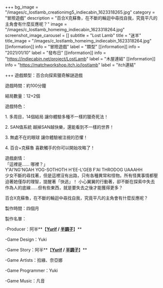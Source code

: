 +++
bg_image = "/images/c_lostlamb_creationimg5_indiecabin_1623318265.jpg"
category = "冒險遊戲"
description = "百合X克蘇魯，在不斷的輪迴中尋找自我，究竟平凡的主角會有什麼反應呢？"
image = "/images/c_lostlamb_homeimg_indiecabin_1623318264.jpg"
screenshot_image_carousel = []
subtitle = "Lost Lamb"
title = "迷羊"
title_image = "/images/c_lostlamb_homeimg_indiecabin_1623318264.jpg"
[[information]]
info = "冒險遊戲"
label = "類型"
[[information]]
info = "2021/01/10"
label = "發布日"
[[information]]
info = "https://indiecabin.net/project/LostLamb"
label = "木屋連結"
[[information]]
info = "https://matchworkshop.itch.io/lostlamb"
label = "itch連結"

+++
遊戲類型：百合向探索獵奇解謎遊戲

遊戲時間：約100分鐘

結局數量：12+2個

遊戲特色：

1\. 多周目，14個結局 讓你體驗多種不一樣的獵奇死法！

2\. SAN值系統 越掉SAN越快樂，還能看到不一樣的世界！

3\. 無處不在的眼球 讓你體驗被注視的恐懼！

4\. 百合+克蘇魯 喜歡觸手的你可以開始攻略了！

遊戲劇情：  
 「這裡是...... 哪裡？」  
Y'AI'NG'NGAH YOG-SOTHOTH H'EE-L'GEB F'AI THRODOG UAAAHH  
 少女不斷的尋找著，但是這裡沒有出路，只有各種異常和怪物。所有怪異事情都壓迫著她僅存的理智，提醒著「快逃」！ 小心翼翼的行動著，卻不斷在探索中失去作為人的底線......但有些東西，就是要失去之後才能獲得更多？

百合X克蘇魯，在不斷的輪迴中尋找自我，究竟平凡的主角會有什麼反應呢？

製作時間：四個月

製作名單：

\-Producer：阿半**【**[**Yurif**](https://www.facebook.com/gaming/yurif.original/) **/** [**半調子**](https://home.gamer.com.tw/creationCategory.php?owner=lynn40725&c=443350)**】**

\-Game Design：Yuki

\-Game Story：阿半**【**[**Yurif**](https://www.facebook.com/gaming/yurif.original/) **/** [**半調子**](https://home.gamer.com.tw/creationCategory.php?owner=lynn40725&c=443350)**】**

\-Game Artists：拾緣、奈亞娜

\-Game Programmer：Yuki

\-Game Music：凡音